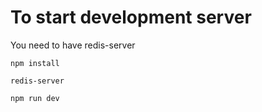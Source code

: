 # To start development server

You need to have redis-server

`npm install`

`redis-server`

`npm run dev`
